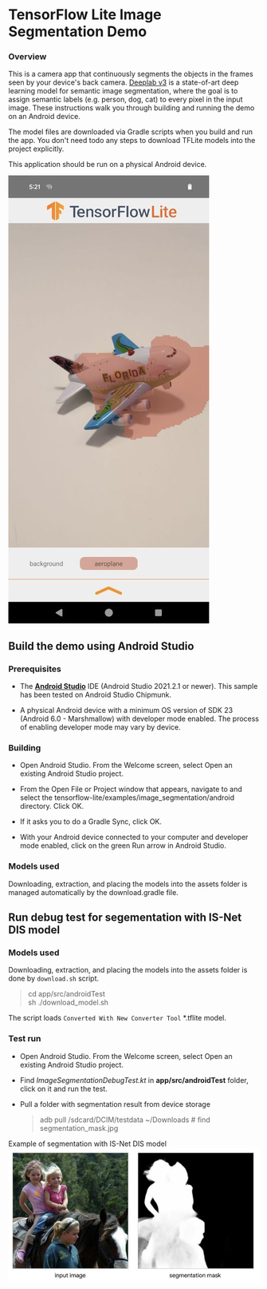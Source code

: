 # TensorFlow Lite Image Segmentation Demo

### Overview

This is a camera app that continuously segments the objects in the frames
seen by your device's back
camera.
[Deeplab v3](https://tfhub.dev/tensorflow/lite-model/deeplabv3/1/metadata/2) is
a state-of-art deep
learning model for semantic image segmentation, where the goal is to assign
semantic labels (e.g.
person, dog, cat) to every pixel in the input image. These instructions
walk you through building and running the demo on an Android device.

The model files are downloaded via Gradle scripts when you build and run the
app. You don't need todo any steps to download TFLite models into the
project explicitly.

This application should be run on a physical Android device.

![App example showing UI controls.](screenshot1.jpg?raw=true "Screenshot with controls")

## Build the demo using Android Studio

### Prerequisites

* The **[Android Studio](https://developer.android.com/studio/index.html)**
  IDE (Android Studio 2021.2.1 or newer). This sample has been tested on
  Android Studio Chipmunk.

* A physical Android device with a minimum OS version of SDK 23 (Android 6.0 -
  Marshmallow) with developer mode enabled. The process of enabling developer
  mode may vary by device.

### Building

* Open Android Studio. From the Welcome screen, select Open an existing Android
  Studio project.

* From the Open File or Project window that appears, navigate to and select the
  tensorflow-lite/examples/image_segmentation/android directory. Click OK.

* If it asks you to do a Gradle Sync, click OK.

* With your Android device connected to your computer and developer mode
  enabled, click on the green Run arrow in Android Studio.

### Models used

Downloading, extraction, and placing the models into the assets folder is
managed automatically by the download.gradle file.

## Run debug test for segementation with IS-Net DIS model

### Models used

Downloading, extraction, and placing the models into the assets folder is
done by `download.sh` script.
> cd app/src/androidTest     
> sh ./download_model.sh

The script loads `Converted With New Converter Tool` *.tflite model.

### Test run 

* Open Android Studio. From the Welcome screen, select Open an existing Android
  Studio project.

* Find *ImageSegmentationDebugTest.kt* in **app/src/androidTest** folder, click on it and run the test.

* Pull a folder with segmentation result from device storage
  > adb pull /sdcard/DCIM/testdata ~/Downloads  # find segmentation_mask.jpg   

Example of segmentation with IS-Net DIS model
![Test example showing input and output.](screenshot2.jpg?raw=true "Screenshot of input/output")